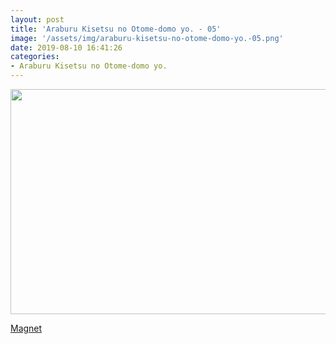 ```yaml
---
layout: post
title: 'Araburu Kisetsu no Otome-domo yo. - 05'
image: '/assets/img/araburu-kisetsu-no-otome-domo-yo.-05.png'
date: 2019-08-10 16:41:26
categories:
- Araburu Kisetsu no Otome-domo yo.
---
```


<img src='{{ page.image }}' alt='' width='640' height='360'>

<a href='magnet:?xt=urn:btih:528e904b84a82daf0f688c75fec90aa1566a229d&dn=%5BOmnivium-Owari%5D%20Araburu%20Kisetsu%20no%20Otome-domo%20yo.%20-%2005%20%5B7CC01DB0%5D.mkv&tr=http%3A%2F%2Fnyaa.tracker.wf%3A7777%2Fannounce&tr=udp%3A%2F%2Fopen.stealth.si%3A80%2Fannounce&tr=udp%3A%2F%2Ftracker.opentrackr.org%3A1337%2Fannounce&tr=udp%3A%2F%2Ftracker.coppersurfer.tk%3A6969%2Fannounce&tr=udp%3A%2F%2Fexodus.desync.com%3A6969%2Fannounce'>Magnet</a>